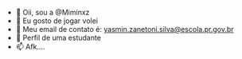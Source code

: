 - 👋 Oii, sou a @Miminxz
- 👀 Eu gosto de jogar volei
- 🌱 Meu email de contato é: yasmin.zanetoni.silva@escola.pr.gov.br
- 💞️ Perfil de uma estudante 
- 📫 Afk....

<!---
Miminxz/Miminxz is a ✨ special ✨ repository because its `README.md` (this file) appears on your GitHub profile.
You can click the Preview link to take a look at your changes.
--->
